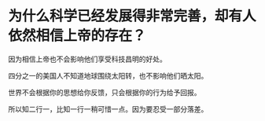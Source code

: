 # 为什么科学已经发展得非常完善，却有人依然相信上帝的存在？

因为相信上帝也不会影响他们享受科技昌明的好处。

四分之一的美国人不知道地球围绕太阳转，也不影响他们晒太阳。

世界不会根据你的思想给你反馈，只会根据你的行为给予回报。

所以知二行一，比知一行一稍可惜一点。因为要忍受一部分落差。